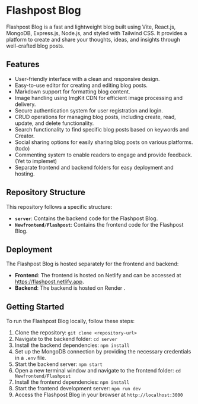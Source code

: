 # Flashpost Blog

Flashpost Blog is a fast and lightweight blog built using Vite, React.js, MongoDB, Express.js, Node.js, and styled with Tailwind CSS. It provides a platform to create and share your thoughts, ideas, and insights through well-crafted blog posts.

## Features

- User-friendly interface with a clean and responsive design.
- Easy-to-use editor for creating and editing blog posts.
- Markdown support for formatting blog content.
- Image handling using ImgKit CDN for efficient image processing and delivery.
- Secure authentication system for user registration and login.
- CRUD operations for managing blog posts, including create, read, update, and delete functionality.
- Search functionality to find specific blog posts based on keywords and Creator.
- Social sharing options for easily sharing blog posts on various platforms. (todo)
- Commenting system to enable readers to engage and provide feedback. (Yet to implemet)
- Separate frontend and backend folders for easy deployment and hosting.

## Repository Structure

This repository follows a specific structure:

- **`server`**: Contains the backend code for the Flashpost Blog.
- **`Newfrontend/Flashpost`**: Contains the frontend code for the Flashpost Blog.

## Deployment

The Flashpost Blog is hosted separately for the frontend and backend:

- **Frontend**: The frontend is hosted on Netlify and can be accessed at  https://flashpost.netlify.app. 
- **Backend**: The backend is hosted on Render .
## Getting Started

To run the Flashpost Blog locally, follow these steps:

1. Clone the repository: `git clone <repository-url>`
2. Navigate to the backend folder: `cd server`
3. Install the backend dependencies: `npm install`
4. Set up the MongoDB connection by providing the necessary credentials in a `.env` file.
5. Start the backend server: `npm start`
6. Open a new terminal window and navigate to the frontend folder: `cd Newfrontend/Flashpost`
7. Install the frontend dependencies: `npm install`
8. Start the frontend development server: `npm run dev`
9. Access the Flashpost Blog in your browser at `http://localhost:3000`


